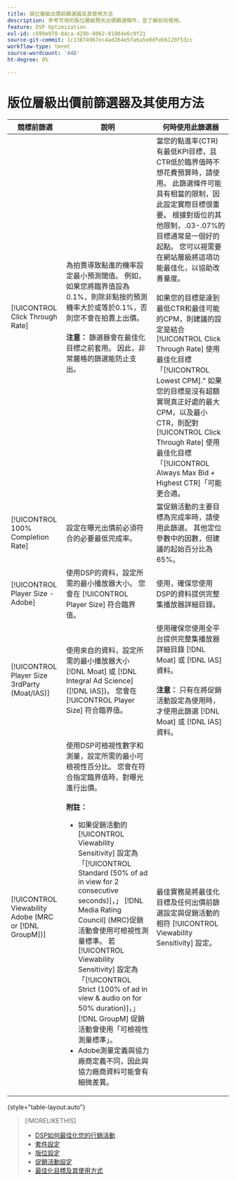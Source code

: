 ```yaml
---
title: 版位層級出價前篩選器及其使用方法
description: 參考可用的版位層級預先出價篩選條件，並了解如何使用。
feature: DSP Optimization
exl-id: c699e970-84ca-429b-8062-81804e6c9f21
source-git-commit: 1c13874967ec4ad264e5fa6a5e0dfeb6120f53cc
workflow-type: tm+mt
source-wordcount: '448'
ht-degree: 0%

---
```


# 版位層級出價前篩選器及其使用方法

| 競標前篩選 | 說明 | 何時使用此篩選器 |
| ---------------| ----------- | ---------------------- |
| [!UICONTROL Click Through Rate] | 為拍賣導致點進的機率設定最小預測閾值。 例如，如果您將臨界值設為0.1%，則除非點按的預測機率大於或等於0.1%，否則您不會在拍賣上出價。<br><br><b>注意：</b> 篩選器會在最佳化目標之前套用。 因此，非常嚴格的篩選能防止支出。 | 當您的點進率(CTR)有最低KPI目標，且CTR低於臨界值時不想花費預算時，請使用。 此篩選條件可能具有相當的限制，因此設定實際目標很重要。 根據對版位的其他限制，.03-.07%的目標通常是一個好的起點。 您可以視需要在網站層級將這項功能最佳化，以協助改善量度。<br><br>如果您的目標是達到最低CTR和最佳可能的CPM，則建議的設定是結合 [!UICONTROL Click Through Rate] 使用最佳化目標「[!UICONTROL Lowest CPM].&quot; 如果您的目標是沒有超額實現真正好處的最大CPM，以及最小CTR，則配對 [!UICONTROL Click Through Rate] 使用最佳化目標「[!UICONTROL Always Max Bid + Highest CTR]「可能更合適。 |
| [!UICONTROL 100% Completion Rate] | 設定在曝光出價前必須符合的必要最低完成率。 | 當促銷活動的主要目標為完成率時，請使用此篩選。 其他定位參數中的因數，但建議的起始百分比為65%。 |
| [!UICONTROL Player Size - Adobe] | 使用DSP的資料，設定所需的最小播放器大小。 您會在 [!UICONTROL Player Size] 符合臨界值。 | 使用，確保您使用DSP的資料提供完整集播放器詳細目錄。 |
| [!UICONTROL Player Size 3rdParty (Moat/IAS)] | 使用來自的資料，設定所需的最小播放器大小 [!DNL Moat] 或 [!DNL Integral Ad Science] ([!DNL IAS])。 您會在 [!UICONTROL Player Size] 符合臨界值。 | 使用確保您使用全平台提供完整集播放器詳細目錄 [!DNL Moat] 或 [!DNL IAS] 資料。<br><br><b>注意：</b> 只有在將促銷活動設定為使用時，才使用此篩選 [!DNL Moat] 或 [!DNL IAS] 資料。 |
| [!UICONTROL Viewability Adobe (MRC or [!DNL GroupM])] | 使用DSP可檢視性數字和測量，設定所需的最小可檢視性百分比。 您會在符合指定臨界值時，對曝光進行出價。<br><br><b>附註：</b><ul><li>如果促銷活動的 [!UICONTROL Viewability Sensitivity] 設定為「[!UICONTROL Standard (50% of ad in view for 2 consecutive seconds)]，」 [!DNL Media Rating Council] (MRC)促銷活動會使用可檢視性測量標準。 若 [!UICONTROL Viewability Sensitivity] 設定為「[!UICONTROL Strict (100% of ad in view & audio on for 50% duration)]，」 [!DNL GroupM] 促銷活動會使用「可檢視性測量標準」。</li><li>Adobe測量定義與協力廠商定義不同，因此與協力廠商資料可能會有細微差異。</li></ul> | 最佳實務是將最佳化目標及任何出價前篩選設定與促銷活動的相符 [!UICONTROL Viewability Sensitivity] 設定。 |

{style=&quot;table-layout:auto&quot;}

>[!MORELIKETHIS]
>
>* [DSP如何最佳化您的行銷活動](optimization-how-dsp-optimizes-campaigns.md)
>* [套件設定](/help/dsp/campaign-management/packages/package-settings.md)
>* [版位設定](/help/dsp/campaign-management/placements/placement-settings.md)
>* [促銷活動設定](/help/dsp/campaign-management/campaigns/campaign-settings.md)
>* [最佳化目標及其使用方式](optimization-goals.md)

